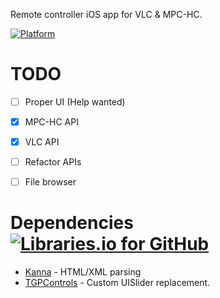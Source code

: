 Remote controller iOS app for VLC & MPC-HC.

[![Platform](https://img.shields.io/badge/platform-iOS-blue.svg)](https://github.com/bre7/media-player-remote)

TODO
===

- [ ] Proper UI (Help wanted)
- [x] MPC-HC API
- [x] VLC API
- [ ] Refactor APIs
- [ ] File browser


Dependencies [![Libraries.io for GitHub](https://img.shields.io/librariesio/github/bre7/media-player-remote.svg)]()
===

- [Kanna](https://github.com/tid-kijyun/Kanna) - HTML/XML parsing
- [TGPControls](https://github.com/SwiftArchitect/TGPControls) - Custom UISlider replacement.
